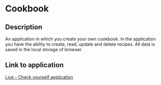 # Cookbook

## Description
An application in which you create your own cookbook. 
In the application you have the ability to create, read, update and delete recipes. 
All data is saved in the local storage of browser.

## Link to application
[Live - Check yourself application](https://greg-p11.github.io/cookbook/)

